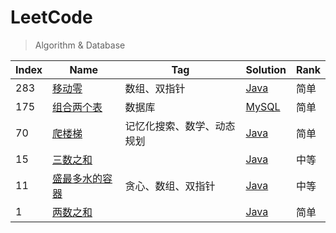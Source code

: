 # LeetCode

> Algorithm & Database

| Index | Name                                                                          | Tag                | Solution                                             | Rank |
| ----- | ----------------------------------------------------------------------------- | ------------------ | ---------------------------------------------------- | ---- |
| 283   | [移动零](https://leetcode-cn.com/problems/move-zeroes/)                       | 数组、双指针       | [Java](./algorithm/java/moveZeroes/MoveZeroes.java)  | 简单 |
| 175   | [组合两个表](https://leetcode-cn.com/problems/combine-two-tables/)            | 数据库             | [MySQL](./database/mysql/combineTwoTables.sql)       | 简单 |
| 70 | [爬楼梯](https://leetcode-cn.com/problems/climbing-stairs/) | 记忆化搜索、数学、动态规划 | [Java](./algorithm/java/ClimbingStairs.java) | 简单 |
| 15 | [三数之和](https://leetcode-cn.com/problems/3sum/) | | [Java](./algorithm/java/ThreeSum.java) | 中等 |
| 11    | [盛最多水的容器](https://leetcode-cn.com/problems/container-with-most-water/) | 贪心、数组、双指针 | [Java](./algorithm/java/ContainerWithMostWater.java) | 中等 |
| 1 | [两数之和](https://leetcode-cn.com/problems/two-sum/) |  | [Java](./algorithm/java/TwoSum.java) |简单 |
